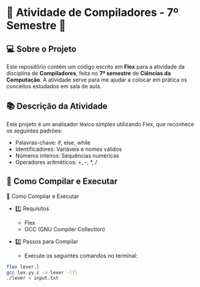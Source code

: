 # 🌟 Atividade de Compiladores - 7º Semestre 🌟

## 💻 Sobre o Projeto
Este repositório contém um código escrito em **Flex** para a atividade da disciplina de **Compiladores**, feita no **7º semestre** de **Ciências da Computação**. A atividade serve para me ajudar a colocar em prática os conceitos estudados em sala de aula.

## 📚 Descrição da Atividade
Este projeto é um analisador léxico simples utilizando Flex, que reconhece os seguintes padrões:
- Palavras-chave: if, else, while
- Identificadores: Variáveis e nomes válidos
- Números inteiros: Sequências numéricas
- Operadores aritméticos: +, -, *, /

## 📌 Como Compilar e Executar

📌 Como Compilar e Executar

- 1️⃣ Requisitos
    - Flex
    - GCC (GNU Compiler Collection)

- 2️⃣ Passos para Compilar
    - Execute os seguintes comandos no terminal:
```bash
flex lexer.l
gcc lex.yy.c -o lexer -lfl
./lexer < input.txt

